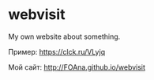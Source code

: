 # webvisit

My own website about something.

Пример: https://clck.ru/VLyjq

Мой сайт: http://FOAna.github.io/webvisit
